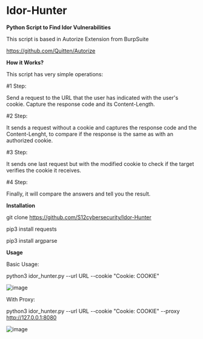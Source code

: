 # Idor-Hunter
**Python Script to Find Idor Vulnerabilities**

This script is based in Autorize Extension from BurpSuite

https://github.com/Quitten/Autorize


**How it Works?**

This script has very simple operations:

#1 Step:

Send a request to the URL that the user has indicated with the user's cookie.
Capture the response code and its Content-Length.

#2 Step:

It sends a request without a cookie and captures the response code and the Content-Lenght, to compare if the response is the same as with an authorized cookie.

#3 Step:

It sends one last request but with the modified cookie to check if the target verifies the cookie it receives.

#4 Step:

Finally, it will compare the answers and tell you the result.


**Installation**

git clone https://github.com/S12cybersecurity/Idor-Hunter

pip3 install requests

pip3 install argparse


**Usage**

Basic Usage:

python3 idor_hunter.py --url URL --cookie "Cookie: COOKIE"

![image](https://user-images.githubusercontent.com/79543461/171822048-599cce83-656b-4a3e-9cb6-a02527db2545.png)

With Proxy:

python3 idor_hunter.py --url URL --cookie "Cookie: COOKIE" --proxy http://127.0.0.1:8080

![image](https://user-images.githubusercontent.com/79543461/171822595-3589d42e-1ff1-4079-8b36-0c3a0a910509.png)




